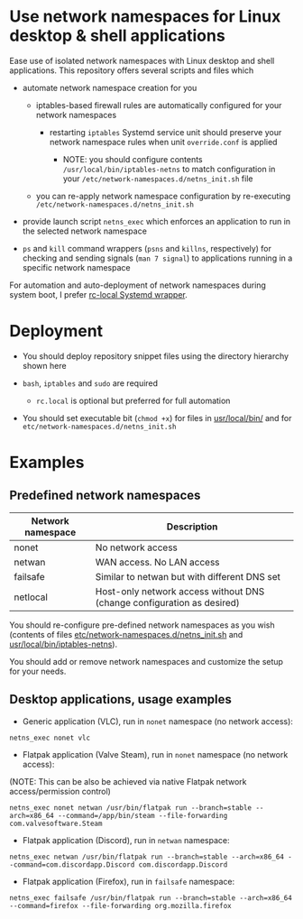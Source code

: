 # Use network namespaces for Linux desktop & shell applications

Ease use of isolated network namespaces with Linux desktop and shell applications. This repository offers several scripts and files which

- automate network namespace creation for you

  - iptables-based firewall rules are automatically configured for your network namespaces

    - restarting `iptables` Systemd service unit should preserve your network namespace rules when unit `override.conf` is applied

      - NOTE: you should configure contents `/usr/local/bin/iptables-netns` to match configuration in your `/etc/network-namespaces.d/netns_init.sh` file

  - you can re-apply network namespace configuration by re-executing `/etc/network-namespaces.d/netns_init.sh`

- provide launch script `netns_exec` which enforces an application to run in the selected network namespace

- `ps` and `kill` command wrappers (`psns` and `killns`, respectively) for checking and sending signals (`man 7 signal`) to applications running in a specific network namespace

For automation and auto-deployment of network namespaces during system boot, I prefer [rc-local Systemd wrapper](https://aur.archlinux.org/packages/rc-local).

# Deployment

- You should deploy repository snippet files using the directory hierarchy shown here

- `bash`, `iptables` and `sudo` are required

  - `rc.local` is optional but preferred for full automation

- You should set executable bit (`chmod +x`) for files in [usr/local/bin/](usr/local/bin/) and for `etc/network-namespaces.d/netns_init.sh`

# Examples

## Predefined network namespaces

| Network namespace | Description                                                            |
|-------------------|------------------------------------------------------------------------|
| nonet             | No network access                                                      |
| netwan            | WAN access. No LAN access                                              |
| failsafe          | Similar to netwan but with different DNS set                           |
| netlocal          | Host-only network access without DNS (change configuration as desired) |

You should re-configure pre-defined network namespaces as you wish (contents of files [etc/network-namespaces.d/netns_init.sh](etc/network-namespaces.d/netns_init.sh) and [usr/local/bin/iptables-netns](usr/local/bin/iptables-netns)).

You should add or remove network namespaces and customize the setup for your needs.

## Desktop applications, usage examples

- Generic application (VLC), run in `nonet` namespace (no network access):

```
netns_exec nonet vlc
```

- Flatpak application (Valve Steam), run in `nonet` namespace (no network access):

(NOTE: This can be also be achieved via native Flatpak network access/permission control)

```
netns_exec nonet netwan /usr/bin/flatpak run --branch=stable --arch=x86_64 --command=/app/bin/steam --file-forwarding com.valvesoftware.Steam
```

- Flatpak application (Discord), run in `netwan` namespace:

```
netns_exec netwan /usr/bin/flatpak run --branch=stable --arch=x86_64 --command=com.discordapp.Discord com.discordapp.Discord
```

- Flatpak application (Firefox), run in `failsafe` namespace:

```
netns_exec failsafe /usr/bin/flatpak run --branch=stable --arch=x86_64 --command=firefox --file-forwarding org.mozilla.firefox
```
